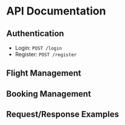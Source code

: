 # API Documentation

## Authentication
- Login: `POST /login`
- Register: `POST /register`

## Flight Management
<!-- List endpoints for flights -->

## Booking Management
<!-- List endpoints for bookings -->

## Request/Response Examples
<!-- Add examples here --> 